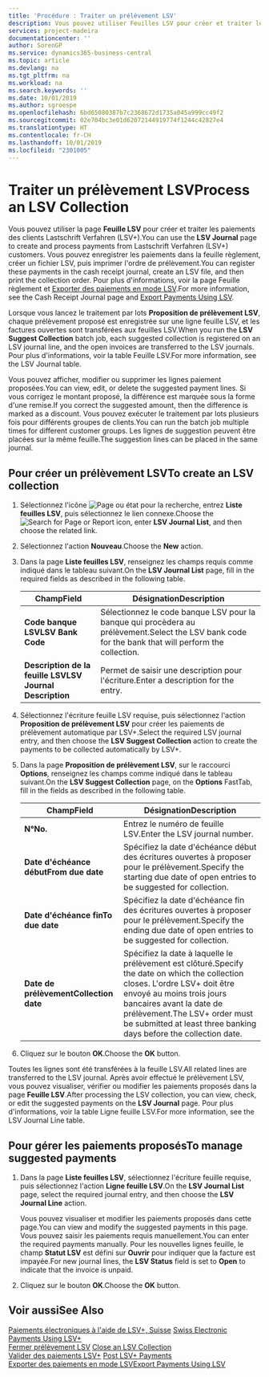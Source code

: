 ```yaml
---
title: 'Procédure : Traiter un prélèvement LSV'
description: Vous pouvez utiliser Feuilles LSV pour créer et traiter les paiements des clients Lastschrift Verfahren (LSV+). Vous pouvez enregistrer les paiements dans la feuille règlement, créer un fichier LSV, puis imprimer l'ordre de prélèvement.
services: project-madeira
documentationcenter: ''
author: SorenGP
ms.service: dynamics365-business-central
ms.topic: article
ms.devlang: na
ms.tgt_pltfrm: na
ms.workload: na
ms.search.keywords: ''
ms.date: 10/01/2019
ms.author: sgroespe
ms.openlocfilehash: 6bd65080387b7c2368672d1735a045a999cc49f2
ms.sourcegitcommit: 02e704bc3e01d62072144919774f1244c42827e4
ms.translationtype: HT
ms.contentlocale: fr-CH
ms.lasthandoff: 10/01/2019
ms.locfileid: "2301005"
---
```

# <a name="process-an-lsv-collection"></a><span data-ttu-id="6122d-104">Traiter un prélèvement LSV</span><span class="sxs-lookup"><span data-stu-id="6122d-104">Process an LSV Collection</span></span>
<span data-ttu-id="6122d-105">Vous pouvez utiliser la page **Feuille LSV** pour créer et traiter les paiements des clients Lastschrift Verfahren (LSV+).</span><span class="sxs-lookup"><span data-stu-id="6122d-105">You can use the **LSV Journal** page to create and process payments from Lastschrift Verfahren (LSV+) customers.</span></span> <span data-ttu-id="6122d-106">Vous pouvez enregistrer les paiements dans la feuille règlement, créer un fichier LSV, puis imprimer l'ordre de prélèvement.</span><span class="sxs-lookup"><span data-stu-id="6122d-106">You can register these payments in the cash receipt journal, create an LSV file, and then print the collection order.</span></span> <span data-ttu-id="6122d-107">Pour plus d'informations, voir la page Feuille règlement et [Exporter des paiements en mode LSV](how-to-export-payments-using-lsv.md).</span><span class="sxs-lookup"><span data-stu-id="6122d-107">For more information, see the Cash Receipt Journal page and [Export Payments Using LSV](how-to-export-payments-using-lsv.md).</span></span>  

<span data-ttu-id="6122d-108">Lorsque vous lancez le traitement par lots **Proposition de prélèvement LSV**, chaque prélèvement proposé est enregistrée sur une ligne feuille LSV, et les factures ouvertes sont transférées aux feuilles LSV.</span><span class="sxs-lookup"><span data-stu-id="6122d-108">When you run the **LSV Suggest Collection** batch job, each suggested collection is registered on an LSV journal line, and the open invoices are transferred to the LSV journals.</span></span> <span data-ttu-id="6122d-109">Pour plus d'informations, voir la table Feuille LSV.</span><span class="sxs-lookup"><span data-stu-id="6122d-109">For more information, see the LSV Journal table.</span></span>  

<span data-ttu-id="6122d-110">Vous pouvez afficher, modifier ou supprimer les lignes paiement proposées.</span><span class="sxs-lookup"><span data-stu-id="6122d-110">You can view, edit, or delete the suggested payment lines.</span></span> <span data-ttu-id="6122d-111">Si vous corrigez le montant proposé, la différence est marquée sous la forme d'une remise.</span><span class="sxs-lookup"><span data-stu-id="6122d-111">If you correct the suggested amount, then the difference is marked as a discount.</span></span> <span data-ttu-id="6122d-112">Vous pouvez exécuter le traitement par lots plusieurs fois pour différents groupes de clients.</span><span class="sxs-lookup"><span data-stu-id="6122d-112">You can run the batch job multiple times for different customer groups.</span></span> <span data-ttu-id="6122d-113">Les lignes de suggestion peuvent être placées sur la même feuille.</span><span class="sxs-lookup"><span data-stu-id="6122d-113">The suggestion lines can be placed in the same journal.</span></span>  

## <a name="to-create-an-lsv-collection"></a><span data-ttu-id="6122d-114">Pour créer un prélèvement LSV</span><span class="sxs-lookup"><span data-stu-id="6122d-114">To create an LSV collection</span></span>  

1.  <span data-ttu-id="6122d-115">Sélectionnez l'icône ![Page ou état pour la recherche](../../media/ui-search/search_small.png "icône Page ou état pour la recherche"), entrez **Liste feuilles LSV**, puis sélectionnez le lien connexe.</span><span class="sxs-lookup"><span data-stu-id="6122d-115">Choose the ![Search for Page or Report](../../media/ui-search/search_small.png "Search for Page or Report icon") icon, enter **LSV Journal List**, and then choose the related link.</span></span>  
2.  <span data-ttu-id="6122d-116">Sélectionnez l'action **Nouveau**.</span><span class="sxs-lookup"><span data-stu-id="6122d-116">Choose the **New** action.</span></span>  
3.  <span data-ttu-id="6122d-117">Dans la page **Liste feuilles LSV**, renseignez les champs requis comme indiqué dans le tableau suivant.</span><span class="sxs-lookup"><span data-stu-id="6122d-117">On the **LSV Journal List** page, fill in the required fields as described in the following table.</span></span>  

    |<span data-ttu-id="6122d-118">Champ</span><span class="sxs-lookup"><span data-stu-id="6122d-118">Field</span></span>|<span data-ttu-id="6122d-119">Désignation</span><span class="sxs-lookup"><span data-stu-id="6122d-119">Description</span></span>|  
    |---------------------------------|---------------------------------------|  
    |<span data-ttu-id="6122d-120">**Code banque LSV**</span><span class="sxs-lookup"><span data-stu-id="6122d-120">**LSV Bank Code**</span></span>|<span data-ttu-id="6122d-121">Sélectionnez le code banque LSV pour la banque qui procèdera au prélèvement.</span><span class="sxs-lookup"><span data-stu-id="6122d-121">Select the LSV bank code for the bank that will perform the collection.</span></span>|  
    |<span data-ttu-id="6122d-122">**Description de la feuille LSV**</span><span class="sxs-lookup"><span data-stu-id="6122d-122">**LSV Journal Description**</span></span>|<span data-ttu-id="6122d-123">Permet de saisir une description pour l'écriture.</span><span class="sxs-lookup"><span data-stu-id="6122d-123">Enter a description for the entry.</span></span>|

4.  <span data-ttu-id="6122d-124">Sélectionnez l'écriture feuille LSV requise, puis sélectionnez l'action **Proposition de prélèvement LSV** pour créer les paiements de prélèvement automatique par LSV+.</span><span class="sxs-lookup"><span data-stu-id="6122d-124">Select the required LSV journal entry, and then choose the **LSV Suggest Collection** action to create the payments to be collected automatically by LSV+.</span></span>  
5.  <span data-ttu-id="6122d-125">Dans la page **Proposition de prélèvement LSV**, sur le raccourci **Options**, renseignez les champs comme indiqué dans le tableau suivant.</span><span class="sxs-lookup"><span data-stu-id="6122d-125">On the **LSV Suggest Collection** page, on the **Options** FastTab, fill in the fields as described in the following table.</span></span>  

    |<span data-ttu-id="6122d-126">Champ</span><span class="sxs-lookup"><span data-stu-id="6122d-126">Field</span></span>|<span data-ttu-id="6122d-127">Désignation</span><span class="sxs-lookup"><span data-stu-id="6122d-127">Description</span></span>|  
    |---------------------------------|---------------------------------------|  
    |<span data-ttu-id="6122d-128">**N°**</span><span class="sxs-lookup"><span data-stu-id="6122d-128">**No.**</span></span>|<span data-ttu-id="6122d-129">Entrez le numéro de feuille LSV.</span><span class="sxs-lookup"><span data-stu-id="6122d-129">Enter the LSV journal number.</span></span>|  
    |<span data-ttu-id="6122d-130">**Date d'échéance début**</span><span class="sxs-lookup"><span data-stu-id="6122d-130">**From due date**</span></span>|<span data-ttu-id="6122d-131">Spécifiez la date d'échéance début des écritures ouvertes à proposer pour le prélèvement.</span><span class="sxs-lookup"><span data-stu-id="6122d-131">Specify the starting due date of open entries to be suggested for collection.</span></span>|  
    |<span data-ttu-id="6122d-132">**Date d'échéance fin**</span><span class="sxs-lookup"><span data-stu-id="6122d-132">**To due date**</span></span>|<span data-ttu-id="6122d-133">Spécifiez la date d'échéance fin des écritures ouvertes à proposer pour le prélèvement.</span><span class="sxs-lookup"><span data-stu-id="6122d-133">Specify the ending due date of open entries to be suggested for collection.</span></span>|  
    |<span data-ttu-id="6122d-134">**Date de prélèvement**</span><span class="sxs-lookup"><span data-stu-id="6122d-134">**Collection date**</span></span>|<span data-ttu-id="6122d-135">Spécifiez la date à laquelle le prélèvement est clôturé.</span><span class="sxs-lookup"><span data-stu-id="6122d-135">Specify the date on which the collection closes.</span></span> <span data-ttu-id="6122d-136">L'ordre LSV+ doit être envoyé au moins trois jours bancaires avant la date de prélèvement.</span><span class="sxs-lookup"><span data-stu-id="6122d-136">The LSV+ order must be submitted at least three banking days before the collection date.</span></span>|  

6.  <span data-ttu-id="6122d-137">Cliquez sur le bouton **OK**.</span><span class="sxs-lookup"><span data-stu-id="6122d-137">Choose the **OK** button.</span></span>  

<span data-ttu-id="6122d-138">Toutes les lignes sont été transférées à la feuille LSV.</span><span class="sxs-lookup"><span data-stu-id="6122d-138">All related lines are transferred to the LSV journal.</span></span> <span data-ttu-id="6122d-139">Après avoir effectué le prélèvement LSV, vous pouvez visualiser, vérifier ou modifier les paiements proposés dans la page **Feuille LSV**.</span><span class="sxs-lookup"><span data-stu-id="6122d-139">After processing the LSV collection, you can view, check, or edit the suggested payments on the **LSV Journal** page.</span></span> <span data-ttu-id="6122d-140">Pour plus d'informations, voir la table Ligne feuille LSV.</span><span class="sxs-lookup"><span data-stu-id="6122d-140">For more information, see the LSV Journal Line table.</span></span>  

## <a name="to-manage-suggested-payments"></a><span data-ttu-id="6122d-141">Pour gérer les paiements proposés</span><span class="sxs-lookup"><span data-stu-id="6122d-141">To manage suggested payments</span></span>  

1.  <span data-ttu-id="6122d-142">Dans la page **Liste feuilles LSV**, sélectionnez l'écriture feuille requise, puis sélectionnez l'action **Ligne feuille LSV**.</span><span class="sxs-lookup"><span data-stu-id="6122d-142">On the **LSV Journal List** page, select the required journal entry, and then choose the **LSV Journal Line** action.</span></span>  

    <span data-ttu-id="6122d-143">Vous pouvez visualiser et modifier les paiements proposés dans cette page.</span><span class="sxs-lookup"><span data-stu-id="6122d-143">You can view and modify the suggested payments in this page.</span></span> <span data-ttu-id="6122d-144">Vous pouvez saisir les paiements requis manuellement.</span><span class="sxs-lookup"><span data-stu-id="6122d-144">You can enter the required payments manually.</span></span> <span data-ttu-id="6122d-145">Pour les nouvelles lignes feuille, le champ **Statut LSV** est défini sur **Ouvrir** pour indiquer que la facture est impayée.</span><span class="sxs-lookup"><span data-stu-id="6122d-145">For new journal lines, the **LSV Status** field is set to **Open** to indicate that the invoice is unpaid.</span></span>  

3.  <span data-ttu-id="6122d-146">Cliquez sur le bouton **OK**.</span><span class="sxs-lookup"><span data-stu-id="6122d-146">Choose the **OK** button.</span></span>  

## <a name="see-also"></a><span data-ttu-id="6122d-147">Voir aussi</span><span class="sxs-lookup"><span data-stu-id="6122d-147">See Also</span></span>  
 <span data-ttu-id="6122d-148">[Paiements électroniques à l'aide de LSV+, Suisse](swiss-electronic-payments-using-lsv-.md) </span><span class="sxs-lookup"><span data-stu-id="6122d-148">[Swiss Electronic Payments Using LSV+](swiss-electronic-payments-using-lsv-.md) </span></span>  
 <span data-ttu-id="6122d-149">[Fermer prélèvement LSV](how-to-close-an-lsv-collection.md) </span><span class="sxs-lookup"><span data-stu-id="6122d-149">[Close an LSV Collection](how-to-close-an-lsv-collection.md) </span></span>  
 <span data-ttu-id="6122d-150">[Valider des paiements LSV+](how-to-post-lsv-payments.md) </span><span class="sxs-lookup"><span data-stu-id="6122d-150">[Post LSV+ Payments](how-to-post-lsv-payments.md) </span></span>  
 [<span data-ttu-id="6122d-151">Exporter des paiements en mode LSV</span><span class="sxs-lookup"><span data-stu-id="6122d-151">Export Payments Using LSV</span></span>](how-to-export-payments-using-lsv.md)
